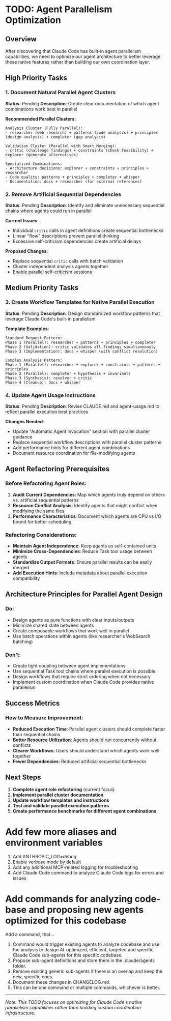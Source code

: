 # TODO: Agent Parallelism Optimization

## Overview
After discovering that Claude Code has built-in agent parallelism capabilities, we need to optimize our agent architecture to better leverage these native features rather than building our own coordination layer.

## High Priority Tasks

### 1. Document Natural Parallel Agent Clusters
**Status**: Pending
**Description**: Create clear documentation of which agent combinations work best in parallel

**Recommended Parallel Clusters**:
```
Analysis Cluster (Fully Parallel):
- researcher (web research) + patterns (code analysis) + principles (design analysis) + completer (gap analysis)

Validation Cluster (Parallel with Smart Merging):
- critic (challenge findings) + constraints (check feasibility) + explorer (generate alternatives)

Specialized Combinations:
- Architecture decisions: explorer + constraints + principles + researcher
- Code quality: patterns + principles + completer + whisper
- Documentation: docs + researcher (for external references)
```

### 2. Remove Artificial Sequential Dependencies
**Status**: Pending
**Description**: Identify and eliminate unnecessary sequential chains where agents could run in parallel

**Current Issues**:
- Individual `critic` calls in agent definitions create sequential bottlenecks
- Linear "flow" descriptions prevent parallel thinking
- Excessive self-criticism dependencies create artificial delays

**Proposed Changes**:
- Replace sequential `critic` calls with batch validation
- Cluster independent analysis agents together
- Enable parallel self-criticism sessions

## Medium Priority Tasks

### 3. Create Workflow Templates for Native Parallel Execution
**Status**: Pending
**Description**: Design standardized workflow patterns that leverage Claude Code's built-in parallelism

**Template Examples**:
```
Standard Request Pattern:
Phase 1 (Parallel): researcher + patterns + principles + completer
Phase 2 (Validation): critic validates all findings simultaneously
Phase 3 (Implementation): docs + whisper (with conflict resolution)

Complex Analysis Pattern:
Phase 1 (Parallel): researcher + explorer + constraints + patterns + principles
Phase 2 (Parallel): completer + hypothesis + invariants
Phase 3 (Synthesis): resolver + critic
Phase 4 (Cleanup): docs + whisper
```

### 4. Update Agent Usage Instructions
**Status**: Pending
**Description**: Revise CLAUDE.md and agent-usage.md to reflect parallel execution best practices

**Changes Needed**:
- Update "Automatic Agent Invocation" section with parallel cluster guidance
- Replace sequential workflow descriptions with parallel cluster patterns
- Add performance hints for different agent combinations
- Document resource coordination for file-modifying agents

## Agent Refactoring Prerequisites

### Before Refactoring Agent Roles:
1. **Audit Current Dependencies**: Map which agents truly depend on others vs. artificial sequential patterns
2. **Resource Conflict Analysis**: Identify agents that might conflict when modifying the same files
3. **Performance Characteristics**: Document which agents are CPU vs I/O bound for better scheduling

### Refactoring Considerations:
- **Maintain Agent Independence**: Keep agents as self-contained units
- **Minimize Cross-Dependencies**: Reduce Task tool usage between agents
- **Standardize Output Formats**: Ensure parallel results can be easily merged
- **Add Execution Hints**: Include metadata about parallel execution compatibility

## Architecture Principles for Parallel Agent Design

### Do:
- Design agents as pure functions with clear inputs/outputs
- Minimize shared state between agents
- Create composable workflows that work well in parallel
- Use batch operations within agents (like researcher's WebSearch batching)

### Don't:
- Create tight coupling between agent implementations
- Use sequential Task tool chains where parallel execution is possible
- Design workflows that require strict ordering when not necessary
- Implement custom coordination when Claude Code provides native parallelism

## Success Metrics

### How to Measure Improvement:
- **Reduced Execution Time**: Parallel agent clusters should complete faster than sequential chains
- **Better Resource Utilization**: Agents should run concurrently without conflicts
- **Clearer Workflows**: Users should understand which agents work well together
- **Fewer Dependencies**: Reduced artificial sequential bottlenecks

## Next Steps

1. **Complete agent role refactoring** (current focus)
2. **Implement parallel cluster documentation**
3. **Update workflow templates and instructions**
4. **Test and validate parallel execution patterns**
5. **Create performance benchmarks for different agent combinations**

# Add few more aliases and environment variables

1. Add ANTHROPIC_LOG=debug
2. Enable verbose mode by default
3. Add any additional MCP-related logging for troubleshooting
4. Add Claude Code command to analyze Claude Code logs for errors and issues

# Add commands for analyzing code-base and proposing new agents optimized for this codebase

Add a command, that...

1. Command would trigger existing agents to analyze codebase and use the analysis to design AI-optimized, efficient, targeted and specific Claude Code sub-agents for this specific codebase.
2. Propose sub-agent definitions and store them in the .claude/agents folder.
3. Remove existing generic sub-agents if there is an overlap and keep the new, specific ones.
4. Document these changes in CHANGELOG.md.
5. This can be one command or multiple commands, whichever is better.

---

*Note: This TODO focuses on optimizing for Claude Code's native parallelism capabilities rather than building custom coordination infrastructure.*